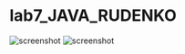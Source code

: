 # lab7_JAVA_RUDENKO
![screenshot](https://github.com/harvey133/lab7_JAVA_RUDENKO/blob/main/github.png)
![screenshot](https://github.com/harvey133/lab7_JAVA_RUDENKO/blob/main/JSON_Code.jpg)
